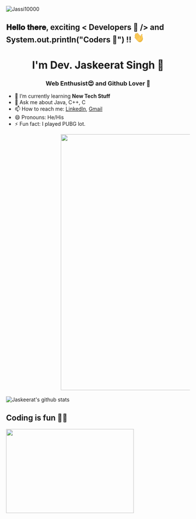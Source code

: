 <p align="left"> <img src="https://komarev.com/ghpvc/?username=Jassi10000&label=Profile%20views&color=129e00&style=plastic" alt="Jassi10000" /> </p>

<h2> 𝐇𝐞𝐥𝐥𝐨 𝐭𝐡𝐞𝐫𝐞, exciting < Developers 🤩 /> and System.out.println("Coders 🥰") !! <img src="https://raw.githubusercontent.com/ABSphreak/ABSphreak/master/gifs/Hi.gif" width="30px"></h2>


<h1 align="center"> I'm Dev. Jaskeerat Singh 🤗</h1>
<h3 align="center">Web Enthusist😍 and Github Lover 💖</h3>

- 🌱 I’m currently learning **New Tech Stuff**
- 💬 Ask me about Java, C++, C
- 📫 How to reach me: [Linkedln](https://www.linkedin.com/in/jaskeerat-singh-5438531a6/), [Gmail](jaskeerat10000@gmail.com)
- 😄 Pronouns: He/His
- ⚡ Fun fact: I played PUBG lot.



<div style="margin-left:150px;"><img width="700px" height="700px" src="https://octocat-generator-assets.githubusercontent.com/my-octocat-1608216254364.png"></div>



  
![Jaskeerat's github stats](https://github-readme-stats.vercel.app/api?username=Jassi10000&show_icons=true&locale=en&theme=radical) 

## Coding is fun 🤩💝
<img align="left" height="230" width="350" src="https://media.giphy.com/media/3o7qE1YN7aBOFPRw8E/giphy.gif">

